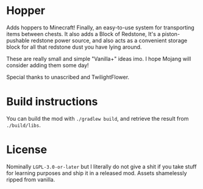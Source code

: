 # Hopper

Adds hoppers to Minecraft! Finally, an easy-to-use system for transporting items between chests. It also adds a Block of Redstone, It's a piston-pushable redstone power source, and also acts as a convenient storage block for all that redstone dust you have lying around.

These are really small and simple "Vanilla+" ideas imo. I hope Mojang will consider adding them some day!

Special thanks to unascribed and TwilightFlower.

# Build instructions

You can build the mod with `./gradlew build`, and retrieve the result from `./build/libs`. 

# License

Nominally `LGPL-3.0-or-later` but I literally do not give a shit if you take stuff for learning purposes and ship it in a released mod. Assets shamelessly ripped from vanilla.